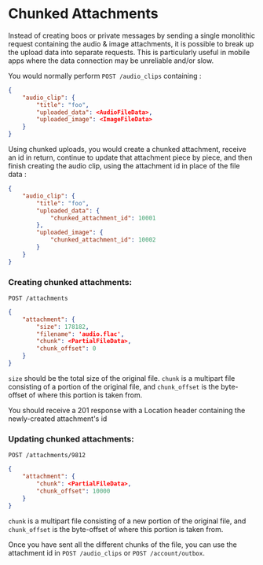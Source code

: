 # Chunked Attachments

Instead of creating boos or private messages by sending a single monolithic request containing the audio & image attachments, it is possible to break up the upload data into separate requests.  This is particularly useful in mobile apps where the data connection may be unreliable and/or slow.


You would normally perform `POST /audio_clips` containing :

```json
{
	"audio_clip": {
		"title": "foo",
		"uploaded_data": <AudioFileData>,
		"uploaded_image": <ImageFileData>
	}
}
```

Using chunked uploads, you would create a chunked attachment, receive an id in return, continue to update that attachment piece by piece, and then finish creating the audio clip, using the attachment id in place of the file data : 

```json
{
	"audio_clip": {
		"title": "foo",
		"uploaded_data": {
			"chunked_attachment_id": 10001
		},
		"uploaded_image": {
			"chunked_attachment_id": 10002
		}
	}
}
```


### Creating chunked attachments:

`POST /attachments`
```json
{
	"attachment": {
		"size": 178182,
		"filename": 'audio.flac',
		"chunk": <PartialFileData>,
		"chunk_offset": 0
	}
}
```

`size` should be the total size of the original file.  `chunk` is a multipart file consisting of a portion of the original file, and `chunk_offset` is the byte-offset of where this portion is taken from.

You should receive a 201 response with a Location header containing the newly-created attachment's id

### Updating chunked attachments:

`POST /attachments/9812`
```json
{
	"attachment": {
		"chunk": <PartialFileData>,
		"chunk_offset": 10000
	}
}
```

`chunk` is a multipart file consisting of a new portion of the original file, and `chunk_offset` is the byte-offset of where this portion is taken from.

Once you have sent all the different chunks of the file, you can use the attachment id in `POST /audio_clips` or `POST /account/outbox`.